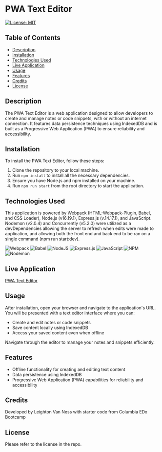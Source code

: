 # PWA Text Editor
[![License: MIT](https://img.shields.io/badge/License-MIT-yellow.svg)](https://opensource.org/licenses/MIT)

## Table of Contents
* [Description](#description)
* [Installation](#installation)
* [Technologies Used](#technologies-used)
* [Live Application](#live-application)
* [Usage](#usage)
* [Features](#features)
* [Credits](#credits)
* [License](#license)

## Description

The PWA Text Editor is a web application designed to allow developers to create and manage notes or code snippets, with or without an internet connection. It features data persistence techniques using IndexedDB and is built as a Progressive Web Application (PWA) to ensure reliability and accessibility.

## Installation

To install the PWA Text Editor, follow these steps:

1. Clone the repository to your local machine.
2. Run `npm install` to install all the necessary dependencies.
3. Ensure you have Node.js and npm installed on your machine.
4. Run `npm run start` from the root directory to start the application.

## Technologies Used

This application is powered by Webpack (HTML-Webpack-Plugin, Babel, and CSS Loader), Node.js (v16.19.1), Express.js (v.14.17.1), and JavaScript. Nodemon (v2.0.4) and Concurrently (v5.2.0) were utilized as a devDependencies allowing the server to refresh when edits were made to application, and allowing both the front end and back end to be ran on a single command (npm run start:dev).

![Webpack](https://img.shields.io/badge/webpack-%238DD6F9.svg?style=for-the-badge&logo=webpack&logoColor=black)
![Babel](https://img.shields.io/badge/Babel-F9DC3e?style=for-the-badge&logo=babel&logoColor=black)
![NodeJS](https://img.shields.io/badge/node.js-6DA55F?style=for-the-badge&logo=node.js&logoColor=white)
![Express.js](https://img.shields.io/badge/express.js-%23404d59.svg?style=for-the-badge&logo=express&logoColor=%2361DAFB)
![JavaScript](https://img.shields.io/badge/javascript-%23323330.svg?style=for-the-badge&logo=javascript&logoColor=%23F7DF1E)
![NPM](https://img.shields.io/badge/NPM-%23CB3837.svg?style=for-the-badge&logo=npm&logoColor=white)
![Nodemon](https://img.shields.io/badge/NODEMON-%23323330.svg?style=for-the-badge&logo=nodemon&logoColor=%BBDEAD)

## Live Application

[PWA Text Editor](https://young-brushlands-65623-5b006d80757b.herokuapp.com)

## Usage

After installation, open your browser and navigate to the application's URL. You will be presented with a text editor interface where you can:

- Create and edit notes or code snippets
- Save content locally using IndexedDB
- Access your saved content even when offline

Navigate through the editor to manage your notes and snippets efficiently.

## Features

- Offline functionality for creating and editing text content
- Data persistence using IndexedDB
- Progressive Web Application (PWA) capabilities for reliability and accessibility

## Credits

Developed by Leighton Van Ness with starter code from Columbia EDx Bootcamp

## License

Please refer to the license in the repo.

